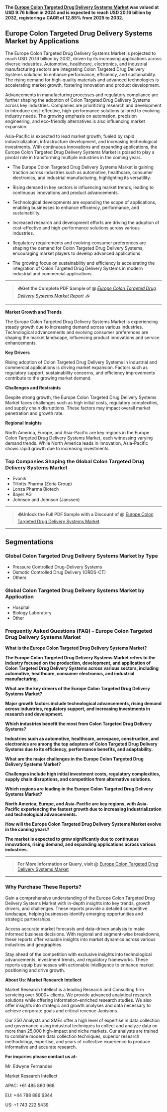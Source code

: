 <p><strong>The <a href="https://www.marketresearchintellect.com/download-sample/?rid=1018000&amp;utm_source=Pulse-April-Europe&amp;utm_medium=852">Europe Colon Targeted Drug Delivery Systems Market</a> was valued at USD 9.76 billion in 2024 and is expected to reach USD 20.16 billion by 2032, registering a CAGR of 12.85% from 2025 to 2032.</strong></p><h2>Europe Colon Targeted Drug Delivery Systems Market by Applications&nbsp;</h2><p><p>The Europe Colon Targeted Drug Delivery Systems Market is projected to reach USD 20.16 billion by 2032, driven by its increasing applications across diverse industries. Automotive, healthcare, electronics, and industrial manufacturing sectors are integrating Colon Targeted Drug Delivery Systems solutions to enhance performance, efficiency, and sustainability. The rising demand for high-quality materials and advanced technologies is accelerating market growth, fostering innovation and product development.</p><p>Advancements in manufacturing processes and regulatory compliance are further shaping the adoption of Colon Targeted Drug Delivery Systems across key industries. Companies are prioritizing research and development to introduce cost-effective, high-performance solutions tailored to evolving industry needs. The growing emphasis on automation, precision engineering, and eco-friendly alternatives is also influencing market expansion.</p><p>Asia-Pacific is expected to lead market growth, fueled by rapid industrialization, infrastructure development, and increasing technological investments. With continuous innovations and expanding applications, the Europe Colon Targeted Drug Delivery Systems Market is poised to play a pivotal role in transforming multiple industries in the coming years.</p></p><ul><li><p>The Europe Colon Targeted Drug Delivery Systems Market is gaining traction across industries such as automotive, healthcare, consumer electronics, and industrial manufacturing, highlighting its versatility.</p></li><li><p>Rising demand in key sectors is influencing market trends, leading to continuous innovations and product advancements.</p></li><li><p>Technological developments are expanding the scope of applications, enabling businesses to enhance efficiency, performance, and sustainability.</p></li><li><p>Increased research and development efforts are driving the adoption of cost-effective and high-performance solutions across various industries.</p></li><li><p>Regulatory requirements and evolving consumer preferences are shaping the demand for Colon Targeted Drug Delivery Systems, encouraging market players to develop advanced applications.</p></li><li><p>The growing focus on sustainability and efficiency is accelerating the integration of Colon Targeted Drug Delivery Systems in modern industrial and commercial applications.</p></li></ul><hr /><blockquote><p><strong><span class="font-[700]">📥Get the Complete PDF Sample of @ </span></strong><em><span class="font-[700]"><a href="https://www.marketresearchintellect.com/download-sample/?rid=1018000&amp;utm_source=Pulse-April-Europe&amp;utm_medium=852" target="_blank" data-tracking-control-name="article-ssr-frontend-pulse_little-text-block" data-tracking-will-navigate="" data-test-link="">Europe Colon Targeted Drug Delivery Systems Market Report</a>&nbsp;📥</span></em></p></blockquote><hr /><p class="" data-start="77" data-end="360"><strong data-start="77" data-end="105">Market Growth and Trends</strong></p><p class="" data-start="77" data-end="360">The Europe Colon Targeted Drug Delivery Systems Market is experiencing steady growth due to increasing demand across various industries. Technological advancements and evolving consumer preferences are shaping the market landscape, influencing product innovations and service enhancements.</p><p class="" data-start="362" data-end="606"><strong data-start="362" data-end="377">Key Drivers</strong></p><p class="" data-start="362" data-end="606">Rising adoption of Colon Targeted Drug Delivery Systems in industrial and commercial applications is driving market expansion. Factors such as regulatory support, sustainability concerns, and efficiency improvements contribute to the growing market demand.</p><p class="" data-start="608" data-end="849"><strong data-start="608" data-end="637">Challenges and Restraints</strong></p><p class="" data-start="608" data-end="849">Despite strong growth, the Europe Colon Targeted Drug Delivery Systems Market faces challenges such as high initial costs, regulatory complexities, and supply chain disruptions. These factors may impact overall market penetration and growth rate.</p><p class="" data-start="851" data-end="1095"><strong data-start="851" data-end="872">Regional Insights</strong></p><p class="" data-start="851" data-end="1095">North America, Europe, and Asia-Pacific are key regions in the Europe Colon Targeted Drug Delivery Systems Market, each witnessing varying demand trends. While North America leads in innovation, Asia-Pacific shows rapid growth due to increasing investments.</p><p><h3>Top Companies Shaping the Global Colon Targeted Drug Delivery Systems Market </h3><ul><li>Evonik</li><li>Tillotts Pharma (Zeria Group)</li><li>Lonza Pharma Biotech</li><li>Bayer AG</li><li>Johnson and Johnson (Janssen)</li></ul></p><hr /><blockquote><p><strong>📥Unlock the Full PDF Sample with a Discount of @</strong> <a href="https://www.marketresearchintellect.com/ask-for-discount/?rid=1018000&amp;utm_source=Pulse-April-Europe&amp;utm_medium=852">Europe Colon Targeted Drug Delivery Systems Market</a></p></blockquote><hr /><p><h2>Segmentations</h2><h3>Global Colon Targeted Drug Delivery Systems Market by Type</h3><ul><li>Pressure Controlled Drug-Delivery Systems</li><li>Osmotic Controlled Drug Delivery (ORDS-CT)</li><li>Others</li></ul><h3>Global Colon Targeted Drug Delivery Systems Market by Application</h3><ul><li>Hospital</li><li>Biology Laboratory</li><li>Other</li></ul></p><h3><strong>Frequently Asked Questions (FAQ) &ndash; Europe Colon Targeted Drug Delivery Systems Market</strong></h3><p><strong>What is the Europe Colon Targeted Drug Delivery Systems Market?</strong></p><p><strong>The Europe Colon Targeted Drug Delivery Systems Market refers to the industry focused on the production, development, and application of Colon Targeted Drug Delivery Systems across various sectors, including automotive, healthcare, consumer electronics, and industrial manufacturing.</strong></p><p><strong>What are the key drivers of the Europe Colon Targeted Drug Delivery Systems Market?</strong></p><p><strong>Major growth factors include technological advancements, rising demand across industries, regulatory support, and increasing investments in research and development.</strong></p><p><strong>Which industries benefit the most from Colon Targeted Drug Delivery Systems?</strong></p><p><strong>Industries such as automotive, healthcare, aerospace, construction, and electronics are among the top adopters of Colon Targeted Drug Delivery Systems due to its efficiency, performance benefits, and adaptability.</strong></p><p><strong>What are the major challenges in the Europe Colon Targeted Drug Delivery Systems Market?</strong></p><p><strong>Challenges include high initial investment costs, regulatory complexities, supply chain disruptions, and competition from alternative solutions.</strong></p><p><strong>Which regions are leading in the Europe Colon Targeted Drug Delivery Systems Market?</strong></p><p><strong>North America, Europe, and Asia-Pacific are key regions, with Asia-Pacific experiencing the fastest growth due to increasing industrialization and technological advancements.</strong></p><p><strong>How will the Europe Colon Targeted Drug Delivery Systems Market evolve in the coming years?</strong></p><p><strong>The market is expected to grow significantly due to continuous innovations, rising demand, and expanding applications across various industries.</strong></p><hr /><blockquote><p><span class="font-[700]"><strong>For More Information or Query, visit&nbsp;@</strong>&nbsp;</span><span class="font-[700]"><a href="https://www.marketresearchintellect.com/product/global-colon-targeted-drug-delivery-systems-market/?utm_source=Linkedin&utm_medium=852" target="_blank" data-tracking-control-name="article-ssr-frontend-pulse_little-text-block" data-tracking-will-navigate="" data-test-link="">Europe Colon Targeted Drug Delivery Systems Market</a></span></p></blockquote><hr /><h3><strong data-start="0" data-end="31">Why Purchase These Reports?</strong></h3><p class="" data-start="35" data-end="297">Gain a comprehensive understanding of the Europe Colon Targeted Drug Delivery Systems Market with in-depth insights into key trends, growth drivers, and challenges. These reports provide a detailed competitive landscape, helping businesses identify emerging opportunities and strategic partnerships.</p><p class="" data-start="299" data-end="540">Access accurate market forecasts and data-driven analysis to make informed business decisions. With regional and segment-wise breakdowns, these reports offer valuable insights into market dynamics across various industries and geographies.</p><p class="" data-start="542" data-end="784">Stay ahead of the competition with exclusive insights into technological advancements, investment trends, and regulatory frameworks. These reports equip businesses with actionable intelligence to enhance market positioning and drive growth.</p><p><strong><span class="font-[700]">About Us: Market Research Intellect</span></strong></p><p><span class="">Market Research Intellect is a leading Research and Consulting firm servicing over 5000+ clients. We provide advanced analytical research solutions while offering information-enriched research studies.&nbsp;</span>We also offer insights into strategic and growth analyses and data necessary to achieve corporate goals and critical revenue Janisions.</p><p><span class="">Our 250 Analysts and SMEs offer a high level of expertise in data collection and governance using industrial techniques to collect and analyze data on more than 25,000 high-impact and niche markets. Our analysts are trained to combine modern data collection techniques, superior research methodology, expertise, and years of collective experience to produce informative and accurate research.</span></p><p><strong>For inquiries please contact us at:</strong></p><p>Mr. Edwyne Fernandes</p><p>Market Research Intellect</p><p>APAC: +61 485 860 968</p><p>EU: +44 788 886 6344</p><p>US: +1 743 222 5439</p>